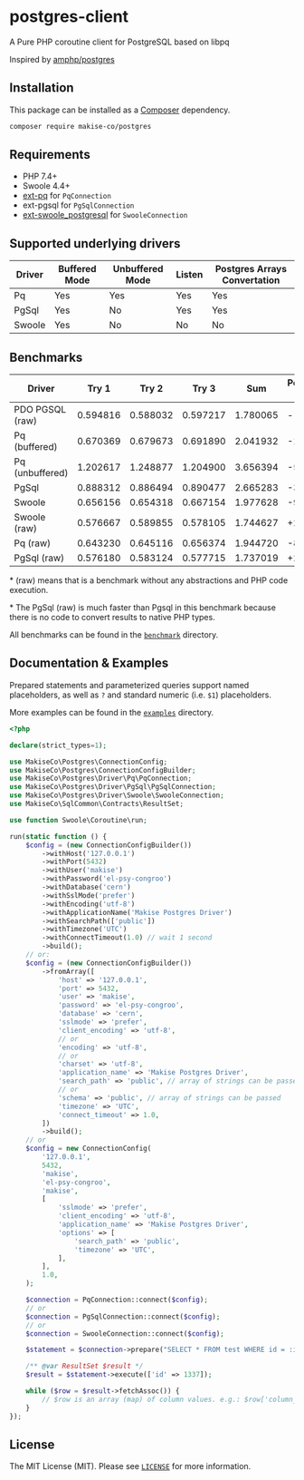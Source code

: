 # postgres-client
A Pure PHP coroutine client for PostgreSQL based on libpq

Inspired by [amphp/postgres](https://github.com/amphp/postgres)

## Installation

This package can be installed as a [Composer](https://getcomposer.org/) dependency.

```bash
composer require makise-co/postgres
```

## Requirements

- PHP 7.4+
- Swoole 4.4+
- [ext-pq](https://pecl.php.net/package/pq) for `PqConnection`
- ext-pgsql for `PgSqlConnection`
- [ext-swoole_postgresql](https://github.com/swoole/ext-postgresql) for `SwooleConnection`

## Supported underlying drivers

| Driver 	| Buffered Mode 	| Unbuffered Mode 	| Listen 	| Postgres Arrays Convertation 	|
|--------	|---------------	|-----------------	|--------	|------------------------------	|
| Pq     	| Yes           	| Yes             	| Yes    	| Yes                          	|
| PgSql  	| Yes           	| No              	| Yes    	| Yes                          	|
| Swoole 	| Yes           	| No              	| No     	| No                           	|

## Benchmarks

| Driver          	| Try 1    	| Try 2    	| Try 3    	| Sum      	| Performance vs PDO 	|
|-----------------	|----------	|----------	|----------	|----------	|--------------------	|
| PDO PGSQL (raw)  	| 0.594816 	| 0.588032 	| 0.597217 	| 1.780065 	| -                  	|
| Pq (buffered)   	| 0.670369 	| 0.679673 	| 0.691890 	| 2.041932 	| -12.8245%          	|
| Pq (unbuffered) 	| 1.202617 	| 1.248877 	| 1.204900 	| 3.656394 	| -51.3164%          	|
| PgSql           	| 0.888312 	| 0.886494 	| 0.890477 	| 2.665283 	| -33.2129%          	|
| Swoole          	| 0.656156 	| 0.654318 	| 0.667154 	| 1.977628 	| -9.9899%           	|
| Swoole (raw)    	| 0.576667 	| 0.589855 	| 0.578105 	| 1.744627 	| +2.0313%           	|
| Pq (raw)        	| 0.643230 	| 0.645116 	| 0.656374 	| 1.944720 	| -8.4668%           	|
| PgSql (raw)     	| 0.576180 	| 0.583124 	| 0.577715 	| 1.737019 	| +2.4782%           	|

\* (raw) means that is a benchmark without any abstractions and PHP code execution.

\* The PgSql (raw) is much faster than Pgsql in this benchmark because there is no code to convert results to native PHP types.

All benchmarks can be found in the [`benchmark`](benchmark) directory.


## Documentation & Examples

Prepared statements and parameterized queries support named placeholders, as well as `?` and standard numeric (i.e. `$1`) placeholders.

More examples can be found in the [`examples`](examples) directory.

```php
<?php

declare(strict_types=1);

use MakiseCo\Postgres\ConnectionConfig;
use MakiseCo\Postgres\ConnectionConfigBuilder;
use MakiseCo\Postgres\Driver\Pq\PqConnection;
use MakiseCo\Postgres\Driver\PgSql\PgSqlConnection;
use MakiseCo\Postgres\Driver\Swoole\SwooleConnection;
use MakiseCo\SqlCommon\Contracts\ResultSet;

use function Swoole\Coroutine\run;

run(static function () {
    $config = (new ConnectionConfigBuilder())
        ->withHost('127.0.0.1')
        ->withPort(5432)
        ->withUser('makise')
        ->withPassword('el-psy-congroo')
        ->withDatabase('cern')
        ->withSslMode('prefer')
        ->withEncoding('utf-8')
        ->withApplicationName('Makise Postgres Driver')
        ->withSearchPath(['public'])
        ->withTimezone('UTC')
        ->withConnectTimeout(1.0) // wait 1 second
        ->build();
    // or:
    $config = (new ConnectionConfigBuilder())
        ->fromArray([
            'host' => '127.0.0.1',
            'port' => 5432,
            'user' => 'makise',
            'password' => 'el-psy-congroo',
            'database' => 'cern',
            'sslmode' => 'prefer',
            'client_encoding' => 'utf-8',
            // or
            'encoding' => 'utf-8',
            // or
            'charset' => 'utf-8',
            'application_name' => 'Makise Postgres Driver',
            'search_path' => 'public', // array of strings can be passed
            // or
            'schema' => 'public', // array of strings can be passed
            'timezone' => 'UTC',
            'connect_timeout' => 1.0,
        ])
        ->build();
    // or
    $config = new ConnectionConfig(
        '127.0.0.1',
        5432,
        'makise',
        'el-psy-congroo',
        'makise',
        [
            'sslmode' => 'prefer',
            'client_encoding' => 'utf-8',
            'application_name' => 'Makise Postgres Driver',
            'options' => [
                'search_path' => 'public',
                'timezone' => 'UTC',
            ],
        ],
        1.0,
    );

    $connection = PqConnection::connect($config);
    // or
    $connection = PgSqlConnection::connect($config);
    // or
    $connection = SwooleConnection::connect($config);

    $statement = $connection->prepare("SELECT * FROM test WHERE id = :id");

    /** @var ResultSet $result */
    $result = $statement->execute(['id' => 1337]);

    while ($row = $result->fetchAssoc()) {
        // $row is an array (map) of column values. e.g.: $row['column_name']
    }
});
```

## License

The MIT License (MIT). Please see [`LICENSE`](./LICENSE) for more information.
